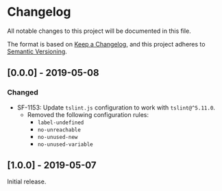 # Changelog
All notable changes to this project will be documented in this file.

The format is based on [Keep a Changelog](https://keepachangelog.com/en/1.0.0/),
and this project adheres to [Semantic Versioning](https://semver.org/spec/v2.0.0.html).

## [0.0.0] - 2019-05-08
### Changed
- SF-1153: Update `tslint.js` configuration to work with `tslint@^5.11.0`.
  - Removed the following configuration rules:
    - `label-undefined`
    - `no-unreachable`
    - `no-unused-new`
    - `no-unused-variable`

## [1.0.0] - 2019-05-07
Initial release.
